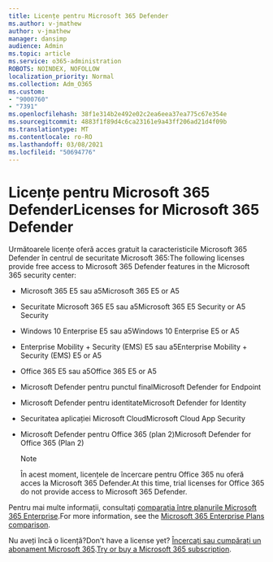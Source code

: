 ```yaml
---
title: Licențe pentru Microsoft 365 Defender
ms.author: v-jmathew
author: v-jmathew
manager: dansimp
audience: Admin
ms.topic: article
ms.service: o365-administration
ROBOTS: NOINDEX, NOFOLLOW
localization_priority: Normal
ms.collection: Adm_O365
ms.custom:
- "9000760"
- "7391"
ms.openlocfilehash: 38f1e314b2e492e02c2ea6eea37ea775c67e354e
ms.sourcegitcommit: 4883f1f89d4c6ca23161e9a43ff206ad21d4f09b
ms.translationtype: MT
ms.contentlocale: ro-RO
ms.lasthandoff: 03/08/2021
ms.locfileid: "50694776"
---
```

# <a name="licenses-for-microsoft-365-defender"></a><span data-ttu-id="e2831-102">Licențe pentru Microsoft 365 Defender</span><span class="sxs-lookup"><span data-stu-id="e2831-102">Licenses for Microsoft 365 Defender</span></span>

<span data-ttu-id="e2831-103">Următoarele licențe oferă acces gratuit la caracteristicile Microsoft 365 Defender în centrul de securitate Microsoft 365:</span><span class="sxs-lookup"><span data-stu-id="e2831-103">The following licenses provide free access to Microsoft 365 Defender features in the Microsoft 365 security center:</span></span>

- <span data-ttu-id="e2831-104">Microsoft 365 E5 sau a5</span><span class="sxs-lookup"><span data-stu-id="e2831-104">Microsoft 365 E5 or A5</span></span>
- <span data-ttu-id="e2831-105">Securitate Microsoft 365 E5 sau a5</span><span class="sxs-lookup"><span data-stu-id="e2831-105">Microsoft 365 E5 Security or A5 Security</span></span>
- <span data-ttu-id="e2831-106">Windows 10 Enterprise E5 sau a5</span><span class="sxs-lookup"><span data-stu-id="e2831-106">Windows 10 Enterprise E5 or A5</span></span>
- <span data-ttu-id="e2831-107">Enterprise Mobility + Security (EMS) E5 sau a5</span><span class="sxs-lookup"><span data-stu-id="e2831-107">Enterprise Mobility + Security (EMS) E5 or A5</span></span>
- <span data-ttu-id="e2831-108">Office 365 E5 sau a5</span><span class="sxs-lookup"><span data-stu-id="e2831-108">Office 365 E5 or A5</span></span>
- <span data-ttu-id="e2831-109">Microsoft Defender pentru punctul final</span><span class="sxs-lookup"><span data-stu-id="e2831-109">Microsoft Defender for Endpoint</span></span>
- <span data-ttu-id="e2831-110">Microsoft Defender pentru identitate</span><span class="sxs-lookup"><span data-stu-id="e2831-110">Microsoft Defender for Identity</span></span>
- <span data-ttu-id="e2831-111">Securitatea aplicației Microsoft Cloud</span><span class="sxs-lookup"><span data-stu-id="e2831-111">Microsoft Cloud App Security</span></span>
- <span data-ttu-id="e2831-112">Microsoft Defender pentru Office 365 (plan 2)</span><span class="sxs-lookup"><span data-stu-id="e2831-112">Microsoft Defender for Office 365 (Plan 2)</span></span>

    > [!NOTE]
    > <span data-ttu-id="e2831-113">În acest moment, licențele de încercare pentru Office 365 nu oferă acces la Microsoft 365 Defender.</span><span class="sxs-lookup"><span data-stu-id="e2831-113">At this time, trial licenses for Office 365 do not provide access to Microsoft 365 Defender.</span></span>

<span data-ttu-id="e2831-114">Pentru mai multe informații, consultați [comparația între planurile Microsoft 365 Enterprise](https://go.microsoft.com/fwlink/?linkid=2143458).</span><span class="sxs-lookup"><span data-stu-id="e2831-114">For more information, see the [Microsoft 365 Enterprise Plans comparison](https://go.microsoft.com/fwlink/?linkid=2143458).</span></span>

<span data-ttu-id="e2831-115">Nu aveți încă o licență?</span><span class="sxs-lookup"><span data-stu-id="e2831-115">Don't have a license yet?</span></span> <span data-ttu-id="e2831-116">[Încercați sau cumpărați un abonament Microsoft 365](https://go.microsoft.com/fwlink/?linkid=2143625).</span><span class="sxs-lookup"><span data-stu-id="e2831-116">[Try or buy a Microsoft 365 subscription](https://go.microsoft.com/fwlink/?linkid=2143625).</span></span>

